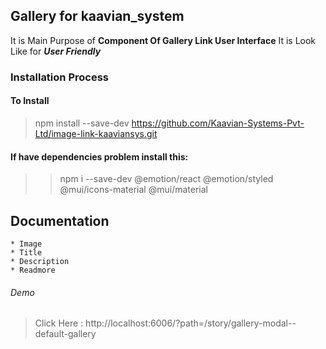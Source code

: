 ## Gallery for kaavian_system

It is Main Purpose of **Component Of Gallery Link User Interface** 
It is Look Like for ***User Friendly***

### Installation Process 

#### To Install

> npm install --save-dev https://github.com/Kaavian-Systems-Pvt-Ltd/image-link-kaaviansys.git

#### If have dependencies problem install this:

> > npm i --save-dev @emotion/react @emotion/styled @mui/icons-material @mui/material

## Documentation

    * Image 
    * Title
    * Description
    * Readmore

###### Demo

> Click Here : http://localhost:6006/?path=/story/gallery-modal--default-gallery
